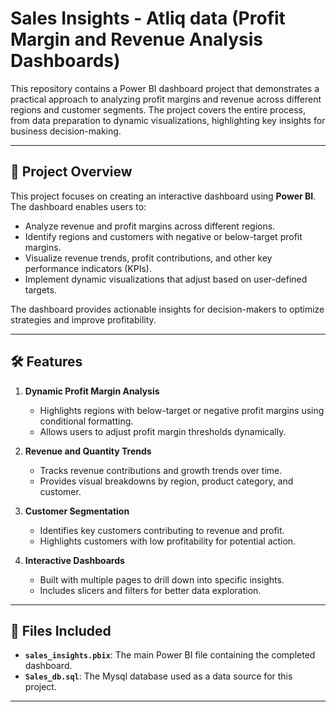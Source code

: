 # Sales Insights - Atliq data (Profit Margin and Revenue Analysis Dashboards)

This repository contains a Power BI dashboard project that demonstrates a practical approach to analyzing profit margins and revenue across different regions and customer segments. The project covers the entire process, from data preparation to dynamic visualizations, highlighting key insights for business decision-making.

---

## 🚀 Project Overview

This project focuses on creating an interactive dashboard using **Power BI**. The dashboard enables users to:

- Analyze revenue and profit margins across different regions.
- Identify regions and customers with negative or below-target profit margins.
- Visualize revenue trends, profit contributions, and other key performance indicators (KPIs).
- Implement dynamic visualizations that adjust based on user-defined targets.

The dashboard provides actionable insights for decision-makers to optimize strategies and improve profitability.

---

## 🛠 Features

1. **Dynamic Profit Margin Analysis**  
   - Highlights regions with below-target or negative profit margins using conditional formatting.  
   - Allows users to adjust profit margin thresholds dynamically.

2. **Revenue and Quantity Trends**  
   - Tracks revenue contributions and growth trends over time.  
   - Provides visual breakdowns by region, product category, and customer.

3. **Customer Segmentation**  
   - Identifies key customers contributing to revenue and profit.  
   - Highlights customers with low profitability for potential action.

4. **Interactive Dashboards**  
   - Built with multiple pages to drill down into specific insights.  
   - Includes slicers and filters for better data exploration.

---

## 📂 Files Included

- **`sales_insights.pbix`**: The main Power BI file containing the completed dashboard.  
- **`Sales_db.sql`**: The Mysql database used as a data source for this project.   

---
